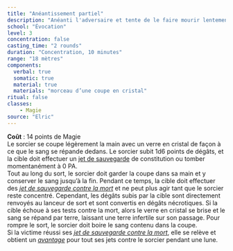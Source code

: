 ```yaml
---
title: "Anéantissement partiel"
description: "Anéanti l'adversaire et tente de le faire mourir lentement."
school: "Évocation"
level: 3
concentration: false
casting_time: "2 rounds"
duration: "Concentration, 10 minutes"
range: "18 mètres"
components:
  verbal: true
  somatic: true
  material: true
  materials: "morceau d’une coupe en cristal"
ritual: false
classes:
    - Magie
source: "Elric"
---
```

**Coût** : 14 points de Magie  
Le sorcier se coupe légèrement la main avec un verre en cristal de façon à ce que le sang se répande dedans. Le sorcier subit 1d6 points de dégâts, et la cible doit effectuer un [jet de sauvegarde](/utiliser-les-caracteristiques/#jets-de-sauvegarde) de constitution ou tomber momentanément à 0 PA.   
Tout au long du sort, le sorcier doit garder la coupe dans sa main et y conserver le sang jusqu’à la fin. Pendant ce temps, la cible doit effectuer des [_jet de sauvegarde contre la mort_](/gerer-la-sante-du-personnage/#jets-de-sauvegarde-contre-la-mort) et ne peut plus agir tant que le sorcier reste concentré. Cependant, les dégâts subis par la cible sont directement renvoyés au lanceur de sort et sont convertis en dégâts nécrotiques. Si la cible échoue à ses tests contre la mort, alors le verre en cristal se brise et le sang se répand par terre, laissant une terre infertile sur son passage. Pour rompre le sort, le sorcier doit boire le sang contenu dans la coupe.    
Si la victime réussi ses  [_jet de sauvegarde contre la mort_](/gerer-la-sante-du-personnage/#jets-de-sauvegarde-contre-la-mort), elle se relève et obtient un [_avantage_](/utiliser-les-caracteristiques/#avantage-et-desavantage) pour tout ses jets contre le sorcier pendant une lune.    
